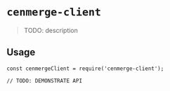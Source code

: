 # `cenmerge-client`

> TODO: description

## Usage

```
const cenmergeClient = require('cenmerge-client');

// TODO: DEMONSTRATE API
```
